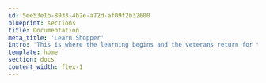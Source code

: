 ```yaml
---
id: 5ee53e1b-8933-4b2e-a72d-af09f2b32600
blueprint: sections
title: Documentation
meta_title: 'Learn Shopper'
intro: 'This is where the learning begins and the veterans return for their references. This is the Laravel Shopper documentation.'
template: home
section: docs
content_width: flex-1
---
```

